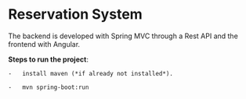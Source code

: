 
# Reservation System

The backend is developed with Spring MVC through a Rest API and the frontend with Angular.

**Steps to run the project**:

    -   install maven (*if already not installed*).

    -   mvn spring-boot:run
